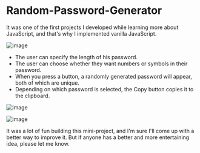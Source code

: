 # Random-Password-Generator

It was one of the first projects I developed while learning more about JavaScript, and that's why I implemented vanilla JavaScript.

![image](https://user-images.githubusercontent.com/104035433/219902745-217f3156-a0c2-4a11-92ba-8144cff15c2a.png)

  - The user can specify the length of his password.
  - The user can choose whether they want numbers or symbols in their password.
  - When you press a button, a randomly generated password will appear, both of which are unique.
  - Depending on which password is selected, the Copy button copies it to the clipboard.


![image](https://user-images.githubusercontent.com/104035433/219902830-61ce0c07-aa07-4310-a1de-aed3d85b8399.png)

![image](https://user-images.githubusercontent.com/104035433/219902845-4e6309da-1dac-4af8-bdd6-3a263e23d5b7.png)


It was a lot of fun building this mini-project, and I'm sure I'll come up with a better way to improve it. But if anyone has a better and more entertaining idea, please let me know.
